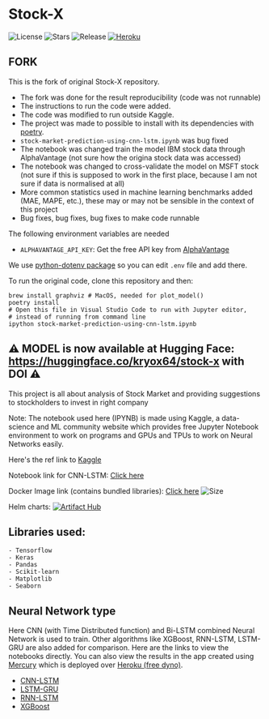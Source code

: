 # Stock-X

![License](https://img.shields.io/github/license/Circle-1/Stock-X)
![Stars](https://img.shields.io/github/stars/Circle-1/Stock-X)
![Release](https://img.shields.io/github/v/release/Circle-1/Stock-X)
[![Heroku](https://img.shields.io/badge/Heroku-Active-blue?logo=heroku)](https://stock-x-proj.herokuapp.com/)

## FORK

This is the fork of original Stock-X repository. 

- The fork was done for the result reproducibility (code was not runnable) 
- The instructions to run the code were added. 
- The code was modified to run outside Kaggle.
- The project was made to possible to install with its dependencies with [poetry](https://github.com/python-poetry/).
- `stock-market-prediction-using-cnn-lstm.ipynb` was bug fixed 
- The notebook was changed train the model IBM stock data through AlphaVantage (not sure how the origina stock data was accessed)
- The notebook was changed to cross-validate the model on MSFT stock (not sure if this is supposed to work in the first place, because I am not sure if data is normalised at all)
- More common statistics used in machine learning benchmarks added (MAE, MAPE, etc.), 
  these may or may not be sensible in the context of this project
- Bug fixes, bug fixes, bug fixes to make code runnable

The following environment variables are needed

- `ALPHAVANTAGE_API_KEY`: Get the free API key from [AlphaVantage](https://www.alphavantage.co/support/#api-key)

We use [python-dotenv package](https://github.com/theskumar/python-dotenv) so you can edit `.env` file and add there.

To run the original code, clone this repository and then:

```shell
brew install graphviz # MacOS, needed for plot_model()
poetry install
# Open this file in Visual Studio Code to run with Jupyter editor,
# instead of running from command line
ipython stock-market-prediction-using-cnn-lstm.ipynb 
```

## ⚠️ **MODEL is now available at Hugging Face: https://huggingface.co/kryox64/stock-x** with DOI ⚠️

This project is all about analysis of Stock Market and providing suggestions to stockholders to invest in right company

Note: The notebook used here (IPYNB) is made using Kaggle, a data-science and ML community website which provides free Jupyter Notebook environment to work on programs and GPUs and TPUs to work on Neural Networks easily.

Here's the ref link to [Kaggle](https://www.kaggle.com/)

Notebook link for CNN-LSTM: [Click here](https://www.kaggle.com/aadhityaa/stock-cnn-lstm)

Docker Image link (contains bundled libraries): [Click here](https://hub.docker.com/r/aerox86/stock-x) ![Size](https://img.shields.io/docker/image-size/aerox86/stock-x/latest-stable)

Helm charts: [![Artifact Hub](https://img.shields.io/endpoint?url=https://artifacthub.io/badge/repository/stock-x)](https://artifacthub.io/packages/search?repo=stock-x)

## Libraries used:
    - Tensorflow
    - Keras
    - Pandas
    - Scikit-learn
    - Matplotlib
    - Seaborn

## Neural Network type

Here CNN (with Time Distributed function) and Bi-LSTM combined Neural Network is used to train. Other algorithms like XGBoost, RNN-LSTM, LSTM-GRU are also added for comparison. Here are the links to view the notebooks directly. You can also view the results in the app created using [Mercury](https://mljar.com/mercury/) which is deployed over [Heroku (free dyno)](https://stock-x-proj.herokuapp.com/).

 - [CNN-LSTM](stock-market-prediction-using-cnn-lstm.ipynb)
 - [LSTM-GRU](lstm_gru_model.ipynb)
 - [RNN-LSTM](RNN-LSTM.ipynb)
 - [XGBoost](regressor-model.ipynb)
